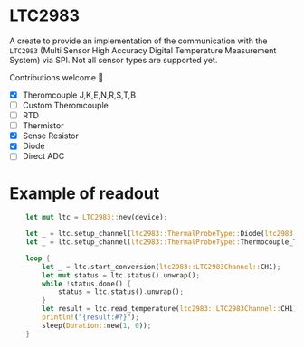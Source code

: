 LTC2983
=======

A create to provide an implementation of the communication with the
`LTC2983` (Multi Sensor High Accuracy Digital Temperature Measurement System) via
SPI. Not all sensor types are supported yet.

Contributions welcome 💪

- [x] Theromcouple J,K,E,N,R,S,T,B
- [ ] Custom Theromcouple
- [ ] RTD
- [ ] Thermistor
- [x] Sense Resistor
- [x] Diode
- [ ] Direct ADC

# Example of readout

``` rust
    let mut ltc = LTC2983::new(device);

    let _ = ltc.setup_channel(ltc2983::ThermalProbeType::Diode(ltc2983::DiodeParameters::default().ideality_factor(1.).excitation_current(ltc2983::DiodeExcitationCurrent::I20uA).num_reading(ltc2983::DiodeReadingCount::READ3)), ltc2983::LTC2983Channel::CH2);
    let _ = ltc.setup_channel(ltc2983::ThermalProbeType::Thermocouple_T(ThermocoupleParameters::default().cold_junction(ltc2983::LTC2983Channel::CH2)), ltc2983::LTC2983Channel::CH1);

    loop {
        let _ = ltc.start_conversion(ltc2983::LTC2983Channel::CH1);
        let mut status = ltc.status().unwrap();
        while !status.done() {
            status = ltc.status().unwrap();
        }
        let result = ltc.read_temperature(ltc2983::LTC2983Channel::CH1);
        println!("{result:#?}");
        sleep(Duration::new(1, 0));
    }

```

